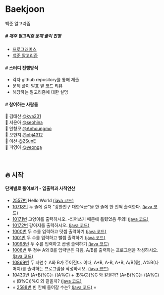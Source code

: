 # Baekjoon
백준 알고리즘

<h5> # 매주 알고리즘 문제 풀이 진행</h5>
<ul>
   <li><a href="https://programmers.co.kr/">프로그래머스</a></li>
   <li><a href="https://www.acmicpc.net/">백준 알고리즘</a></li>
</ul>

<h4> # 스터디 진행방식 </h4>
<ul>
   <li>각자 github repository를 통해 제출</li>
   <li>문제 풀이 발표 밑 코드 리뷰</li>
   <li>해당하는 알고리즘에 대한 설명</li>
</ul>

<h4> # 참여하는 사람들 </h4>

:man: 김태산 <a href="https://github.com/kva231"> @kva231</a> <br>
:woman: 서윤아 <a href="https://github.com/seohina"> @seohina</a> <br>
:boy: 안형모 <a href="https://github.com/Anhoungmo"> @Anhoungmo</a> <br>
:baby: 오현지 <a href="https://github.com/ohj4312"> @ohj4312</a> <br>
:princess: 이선 <a href="https://github.com/2SunE"> @2SunE</a> <br>
:girl: 피영아 <a href="https://github.com/yeonga"> @yeonga</a> <br><br><br>

## 🔥 시작

<h4>단계별로 풀어보기 - 입출력과 사칙연산</h4>
<ul>
	<li>
		<a href="https://www.acmicpc.net/problem/2557">2557번</a> Hello World
		<a href="https://github.com/seohina/Baekjoon/blob/main/Baekjoon/src/inputOutput/Q_2557.java">(java 코드)</a>
	</li>
	<li>
		<a href="https://www.acmicpc.net/problem/10718">10718번</a> 두 줄에 걸쳐 "강한친구 대한육군"을 한 줄에 한 번씩 출력한다.
		<a href="https://github.com/seohina/Baekjoon/blob/main/Baekjoon/src/inputOutput/Q_10718.java">(java 코드)</a>
	</li>
	<li>
		<a href="https://www.acmicpc.net/problem/10171">10171번</a> 고양이를 출력하시오. -띄어쓰기 때문에 틀렸었음 주의!
		<a href="https://github.com/seohina/Baekjoon/blob/main/Baekjoon/src/inputOutput/Q_10171.java">(java 코드)</a>
	</li>
	<li>
		<a href="https://www.acmicpc.net/problem/10172">10172번</a> 강아지를 출력하시오.
		<a href="https://github.com/seohina/Baekjoon/blob/main/Baekjoon/src/inputOutput/Q_10172.java">(java 코드)</a>
	</li>
	<li>
		<a href="https://www.acmicpc.net/problem/1000">1000번</a> 두 수를 입력하고 덧셈 출력하기
		<a href="https://github.com/seohina/Baekjoon/blob/main/Baekjoon/src/inputOutput/Q_1000.java">(java 코드)</a>
	</li>
	<li>
		<a href="https://www.acmicpc.net/problem/1001">1001번</a> 두 수를 입력하고 뺄셈 출력하기
		<a href="https://github.com/seohina/Baekjoon/blob/main/Baekjoon/src/inputOutput/Q_1001.java">(java 코드)</a>
	</li>
	<li>
		<a href="https://www.acmicpc.net/problem/10998">10998번</a> 두 수를 입력하고 곱셈 출력하기
		<a href="https://github.com/seohina/Baekjoon/blob/main/Baekjoon/src/inputOutput/Q_10998.java">(java 코드)</a>
	</li>
	<li>
		<a href="https://www.acmicpc.net/problem/1008">1008번</a> 두 정수 A와 B를 입력받은 다음, A/B를 출력하는 프로그램을 작성하시오.
		<a href="https://github.com/seohina/Baekjoon/blob/main/Baekjoon/src/inputOutput/Q_1008.java">(java 코드)</a>
	</li>
	<li>
		<a href="https://www.acmicpc.net/problem/10869">10869번</a> 두 자연수 A와 B가 주어진다. 이때, A+B, A-B, A*B, A/B(몫), A%B(나머지)를 출력하는 프로그램을 작성하시오. 
		<a href="https://github.com/seohina/Baekjoon/blob/main/Baekjoon/src/inputOutput/Q_10869.java">(java 코드)</a>
	</li>
	<li>
		<a href="https://www.acmicpc.net/problem/10430">10430번</a> (A+B)%C는 ((A%C) + (B%C))%C 와 같을까? (A×B)%C는 ((A%C) × (B%C))%C 와 같을까?
		<a href="https://github.com/seohina/Baekjoon/blob/main/Baekjoon/src/inputOutput/Q_10430.java">(java 코드)</a>
	</li>
	<li>
	⭐
		<a href="https://www.acmicpc.net/problem/2588">2588번</a> 빈 칸에 들어갈 수는?
		<a href="https://github.com/seohina/Baekjoon/blob/main/Baekjoon/src/inputOutput/Q_2588.java">(java 코드)</a>
	⭐
	</li>
</ul>
